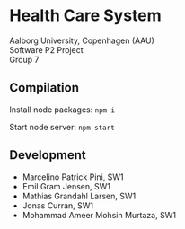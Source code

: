 # Health Care System

Aalborg University, Copenhagen (AAU)  
Software P2 Project  
Group 7

## Compilation

Install node packages:
`npm i`

Start node server:
`npm start`

## Development

- Marcelino Patrick Pini, SW1
- Emil Gram Jensen, SW1
- Mathias Grandahl Larsen, SW1
- Jonas Curran, SW1
- Mohammad Ameer Mohsin Murtaza, SW1
